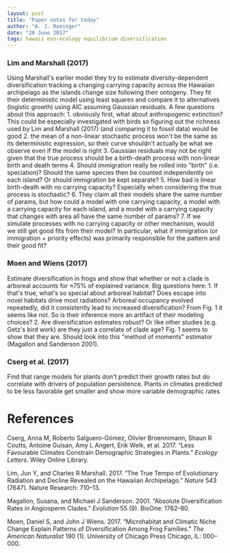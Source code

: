 ```yaml
---
layout: post
title: "Paper notes for today"
author: "A. J. Rominger"
date: "20 June 2017"
tags: hawaii evo-ecology equilibrium diversification
---
```


### Lim and Marshall (2017)

Using Marshall's earlier model they try to estimate diversity-dependent diversification tracking a changing carrying capacity across the Hawaiian archipelago as the islands change size following their ontogeny. They fit their deterministic model using least squares and compare it to alternatives (logistic growth) using AIC assuming Gaussian residuals. A few questions about this approach: 1. obviously first, what about anthropogenic extinction? This could be especially investigated with birds so figuring out the richness used by Lim and Marshall (2017) (and comparing it to fossil data) would be good 2. the mean of a non-linear stochastic process won't be the same as its deterministic expression, so their curve shouldn't actually be what we observe even if the model is right 3. Gaussian residuals may not be right given that the true process should be a birth-death process with non-linear birth and death terms 4. Should immigration really be rolled into "birth" (i.e. speciation)? Should the same species then be counted independently on each island? Or should immigration be kept separate? 5. How bad is linear birth-death with no carrying capacity? Especially when considering the true process is stochastic? 6. They claim all their models share the same number of params, but how could a model with one carrying capacity, a model with a carrying capacity for each island, and a model with a carrying capacity that changes with area all have the same number of params? 7. If we simulate processes with no carrying capacity or other mechanism, would we still get good fits from their model? In particular, what if immigration (or immigration + priority effects) was primarily responsible for the pattern and their good fit?

### Moen and Wiens (2017)

Estimate diversification in frogs and show that whether or not a clade is arboreal accounts for ≈75% of explained variance. Big questions here: 1. If that's true, what's so special about arboreal habitat? Does escape into novel habitats drive most radiations? Arboreal occupancy evolved repeatedly, did it consistently lead to increased diversification? From Fig. 1 it seems like not. So is their inference more an artifact of their modeling choices? 2. Are diversification estimates robust? Or like other studies (e.g. Getz's bird work) are they just a correlate of clade age? Fig. 1 seems to show that they are. Should look into this "method of moments" estimator (Magallon and Sanderson 2001).

### Cserg et al. (2017)

Find that range models for plants don't predict their growth rates but do correlate with drivers of population persistence. Plants in climates predicted to be less favorable get smaller and show more variable demographic rates

References
==========

Cserg, Anna M, Roberto Salguero-Gómez, Olivier Broennimann, Shaun R Coutts, Antoine Guisan, Amy L Angert, Erik Welk, et al. 2017. “Less Favourable Climates Constrain Demographic Strategies in Plants.” *Ecology Letters*. Wiley Online Library.

Lim, Jun Y, and Charles R Marshall. 2017. “The True Tempo of Evolutionary Radiation and Decline Revealed on the Hawaiian Archipelago.” *Nature* 543 (7647). Nature Research: 710–13.

Magallon, Susana, and Michael J Sanderson. 2001. “Absolute Diversification Rates in Angiosperm Clades.” *Evolution* 55 (9). BioOne: 1762–80.

Moen, Daniel S, and John J Wiens. 2017. “Microhabitat and Climatic Niche Change Explain Patterns of Diversification Among Frog Families.” *The American Naturalist* 190 (1). University of Chicago Press Chicago, IL: 000–000.
